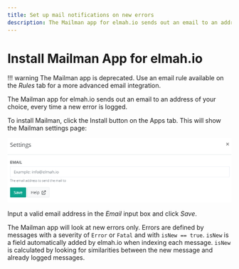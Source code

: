 ```yaml
---
title: Set up mail notifications on new errors
description: The Mailman app for elmah.io sends out an email to an address of your choice, every time a new error is logged.
---
```


# Install Mailman App for elmah.io

!!! warning
    The Mailman app is deprecated. Use an email rule available on the *Rules* tab for a more advanced email integration.

The Mailman app for elmah.io sends out an email to an address of your choice, every time a new error is logged.

To install Mailman, click the Install button on the Apps tab. This will show the Mailman settings page:

![Mailman Settings](images/mailmansettings.png)

Input a valid email address in the _Email_ input box and click _Save_.

The Mailman app will look at new errors only. Errors are defined by messages with a severity of `Error` or `Fatal` and with `isNew == true`. `isNew` is a field automatically added by elmah.io when indexing each message. `isNew` is calculated by looking for similarities between the new message and already logged messages.